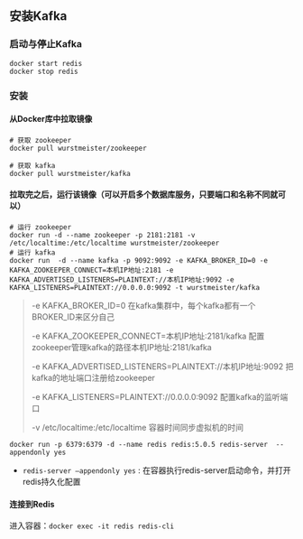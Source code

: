 ## 安装Kafka
### 启动与停止Kafka

```
docker start redis
docker stop redis
```

### 安装
#### 从Docker库中拉取镜像

```
# 获取 zookeeper
docker pull wurstmeister/zookeeper

# 获取 kafka
docker pull wurstmeister/kafka
```

#### 拉取完之后，运行该镜像（**可以开启多个数据库服务，只要端口和名称不同就可以**）

```
# 运行 zookeeper
docker run -d --name zookeeper -p 2181:2181 -v /etc/localtime:/etc/localtime wurstmeister/zookeeper
# 运行 kafka
docker run  -d --name kafka -p 9092:9092 -e KAFKA_BROKER_ID=0 -e KAFKA_ZOOKEEPER_CONNECT=本机IP地址:2181 -e KAFKA_ADVERTISED_LISTENERS=PLAINTEXT://本机IP地址:9092 -e KAFKA_LISTENERS=PLAINTEXT://0.0.0.0:9092 -t wurstmeister/kafka
```


> -e KAFKA_BROKER_ID=0 在kafka集群中，每个kafka都有一个BROKER_ID来区分自己
>
> -e KAFKA_ZOOKEEPER_CONNECT=本机IP地址:2181/kafka 配置zookeeper管理kafka的路径本机IP地址:2181/kafka
>
> -e KAFKA_ADVERTISED_LISTENERS=PLAINTEXT://本机IP地址:9092 把kafka的地址端口注册给zookeeper
>
> -e KAFKA_LISTENERS=PLAINTEXT://0.0.0.0:9092 配置kafka的监听端口
>
> -v /etc/localtime:/etc/localtime 容器时间同步虚拟机的时间

`docker run -p 6379:6379 -d --name redis redis:5.0.5 redis-server  --appendonly yes`

* `redis-server –appendonly yes` : 在容器执行redis-server启动命令，并打开redis持久化配置

#### 连接到Redis
进入容器：`docker exec -it redis redis-cli`